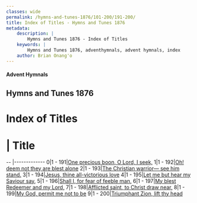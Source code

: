 ```yaml
---
classes: wide
permalink: /hymns-and-tunes-1876/101-200/191-200/
title: Index of Titles - Hymns and Tunes 1876
metadata:
    description: |
        Hymns and Tunes 1876 - Index of Titles
    keywords: |
        Hymns and Tunes 1876, adventhymnals, advent hymnals, index
    author: Brian Onang'o
---
```


#### Advent Hymnals

## Hymns and Tunes 1876

# Index of Titles
# | Title                        
-- |-------------
0|1 - 191|[One precious boon, O Lord, I seek,](/101-200/191-200/01.One-precious-boon,-O-Lord,-I-seek,)
1|1 - 192|[Oh! deem not they are blest alone](/101-200/191-200/02.Oh!-deem-not-they-are-blest-alone)
2|1 - 193|[The Christian warrior— see him stand.](/101-200/191-200/03.The-Christian-warrior—-see-him-stand)
3|1 - 194|[Jesus, thine all-victorious love](/101-200/191-200/04.Jesus,-thine-all-victorious-love)
4|1 - 195|[Let me but hear my Saviour say,](/101-200/191-200/05.Let-me-but-hear-my-Saviour-say,)
5|1 - 196|[Shall I, for fear of feeble man,](/101-200/191-200/06.Shall-I,-for-fear-of-feeble-man,)
6|1 - 197|[My blest Redeemer and my Lord,](/101-200/191-200/07.My-blest-Redeemer-and-my-Lord,)
7|1 - 198|[Afflicted saint, to Christ draw near,](/101-200/191-200/08.Afflicted-saint,-to-Christ-draw-near,)
8|1 - 199|[My God, permit me not to be](/101-200/191-200/09.My-God,-permit-me-not-to-be)
9|1 - 200|[Triumphant Zion, lift thy head](/101-200/191-200/10.Triumphant-Zion,-lift-thy-head)